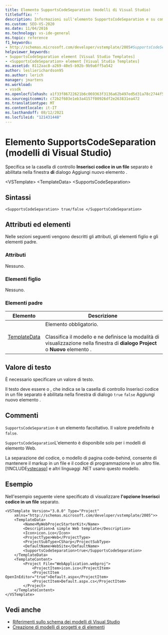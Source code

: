 ```yaml
---
title: Elemento SupportsCodeSeparation (modelli di Visual Studio)
titleSuffix: ''
description: Informazioni sull'elemento SupportsCodeSeparation e su come specifica se la casella di controllo Inserisci codice in un file separato è abilitata nella finestra di dialogo Aggiungi nuovo elemento.
ms.custom: SEO-VS-2020
ms.date: 11/04/2016
ms.technology: vs-ide-general
ms.topic: reference
f1_keywords:
- http://schemas.microsoft.com/developer/vstemplate/2005#SupportsCodeSeparation
helpviewer_keywords:
- SupportsCodeSeparation element [Visual Studio Templates]
- <SupportsCodeSeparation> element [Visual Studio Templates]
ms.assetid: 8112aac8-a269-40e5-b92b-9b9a6ff5a542
author: leslierichardson95
ms.author: lerich
manager: jmartens
ms.workload:
- vssdk
ms.openlocfilehash: a1f33f86722621b6c069363f3136a62b497ed5d31a78c2744f5432bea1c44832
ms.sourcegitcommit: c72b2f603e1eb3a4157f00926df2e263831ea472
ms.translationtype: MT
ms.contentlocale: it-IT
ms.lasthandoff: 08/12/2021
ms.locfileid: "121431448"
---
```

# <a name="supportscodeseparation-element-visual-studio-templates"></a>Elemento SupportsCodeSeparation (modelli di Visual Studio)
Specifica se la casella di controllo **Inserisci codice in un file** separato è abilitata nella finestra **di** dialogo Aggiungi nuovo elemento .

 \<VSTemplate> \<TemplateData>
 \<SupportsCodeSeparation>

## <a name="syntax"></a>Sintassi

```
<SupportsCodeSeparation> true/false </SupportsCodeSeparation>
```

## <a name="attributes-and-elements"></a>Attributi ed elementi
 Nelle sezioni seguenti vengono descritti gli attributi, gli elementi figlio e gli elementi padre.

### <a name="attributes"></a>Attributi
 Nessuno.

### <a name="child-elements"></a>Elementi figlio
 Nessuno.

### <a name="parent-elements"></a>Elementi padre

|Elemento|Descrizione|
|-------------|-----------------|
|[TemplateData](../extensibility/templatedata-element-visual-studio-templates.md)|Elemento obbligatorio.<br /><br /> Classifica il modello e ne definisce la modalità di visualizzazione nella finestra di **dialogo Project** o **Nuovo** elemento .|

## <a name="text-value"></a>Valore di testo
 È necessario specificare un valore di testo.

 Il testo deve essere o , che indica se la casella di controllo Inserisci codice in un file separato è abilitata nella finestra di dialogo `true` `false` Aggiungi nuovo elemento .  

## <a name="remarks"></a>Commenti
 `SupportsCodeSeparation` è un elemento facoltativo. Il valore predefinito è `false`.

 `SupportsCodeSeparation`L'elemento è disponibile solo per i modelli di elemento Web.

 La separazione del codice, o modello di pagina code-behind, consente di mantenere il markup in un file e il codice di programmazione in un altro file. [!INCLUDE[vstecasp](../code-quality/includes/vstecasp_md.md)] e altri linguaggi .NET usano questo modello.

## <a name="example"></a>Esempio
 Nell'esempio seguente viene specificato di visualizzare **l'opzione Inserisci codice in un file** separato.

```
<VSTemplate Version="3.0.0" Type="Project"
    xmlns="http://schemas.microsoft.com/developer/vstemplate/2005">>
    <TemplateData>
        <Name>MyWebProjecStarterKit</Name>
        <Description>A simple Web template</Description>
        <Icon>icon.ico</Icon>
        <ProjectType>Web</ProjectType>
        <ProjectSubType>CSharp</ProjectSubType>
        <DefaultName>WebSite</DefaultName>
        <SupportsCodeSeparation>true</SupportsCodeSeparation>
    </TemplateData>
    <TemplateContent>
        <Project File="WebApplication.webproj">
            <ProjectItem>icon.ico</ProjectItem>
            <ProjectItem OpenInEditor="true">Default.aspx</ProjectItem>
            <ProjectItem>Default.aspx.cs</ProjectItem>
        </Project>
    </TemplateContent>
</VSTemplate>
```

## <a name="see-also"></a>Vedi anche
- [Riferimenti sullo schema dei modelli di Visual Studio](../extensibility/visual-studio-template-schema-reference.md)
- [Creazione di modelli di progetti e di elementi](../ide/creating-project-and-item-templates.md)
